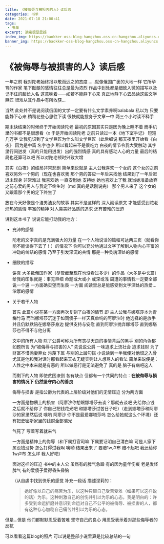 ```yaml
---
title: 《被侮辱与被损害的人》读后感
categories: 书单
date: 2021-07-18 21:00:41
tags:
 - 书单
excerpt: 读完很是震撼
index_img: https://baokker-oss-blog-hangzhou.oss-cn-hangzhou.aliyuncs.com/cdn_for_blog/blog_imgs/book1.jpg
banner_img: https://baokker-oss-blog-hangzhou.oss-cn-hangzhou.aliyuncs.com/cdn_for_blog/blog_imgs/book1.jpg
---
```


# 《被侮辱与被损害的人》读后感

一年之前 我对陀老始终报以敬而远之的态度……就像俄国广袤的大地一样 它所孕育的作家 笔下酝酿的感情往往总是最为浓烈 作品中到处都是细致入微的描写以及记不住的超长人名 这意味着——如若不能静下心来 真正地静下心去品读这些文学巨匠 很难从其作品中有所收获…

当然 此处并不是说阅读俄国的文学一定要有什么文学素养啊balabala 私以为 只要能静下心来 稍稍花些心思往下读 很快就能投身于文章一中 两三个小时读不释手

期末快结束的时候终于开始阅读陀老 最初的原因其实只是因为晚上睡不着 而手机里的书都不是很想看（x 于是开始阅读陀老 之前只读过一本《地下室手记》 短短几万字 让我见识到了文学巨匠为什么叫文学巨匠（此后细说 那天夜里开始看《白夜》 因为是中篇 名字也少 所以看起来不是很吃力 白夜的情节令我大受触动 其字里行间迸发（真的只能用迸发）出的强烈情感 真的具有感动人心的力量 最后的结局也还算可以吧 所以对陀老顿时兴致大增

其实《白夜》的结局非常悲剧 简单来说就是 主人公我喜欢一个女的 这个女的之前喜欢另外一个男的（现在也喜欢我 那个男的答应一年后来找他 结果到了一年后迟迟未现身 非常难过 我喜欢她 一直安慰她 支持她 她也喜欢上了我 就当她准备放弃之前心爱的男人与我定下终生时（md 真的是话刚说完） 那个男人来了 这个女的又跟着那个男的定下终生了

放在今天好像是个渣男渣女的故事 其实不是这样的 深入阅读原文 才能感受到陀老炽热的感情 丰富的精神 对人类美好品质的追求 还有苦难的压迫

讲到这本书了 说说它能打动我的地方：

* 充沛的感情

  陀老的文字真的是充满强大的力量 在一个人物说话的篇幅可达两三页（就看你能不能读得下去了！）的情况下 你可以充分地通过文字了解到人物内心丰富的冲动的纠结的感情 乃至于引发深沉的共情 那是一种灵魂深处的感情

* 细致的描写

  讲真 大多数俄国作家（尽管截至现在也没看过多少）的作品（大多是中长篇）给我的印象就是：事无巨细 命题或大或小 或深或浅 周遭的事情我一定要全部说一个遍 一方面确实望而生畏 一方面 阅读里总是能感受到文字深处的热爱…浓厚的感情

* 关于若干人物

  首先 此篇小说在某一方面再次复刻了白夜的情节 即 主人公我与娜塔莎本为青梅竹马 而当娜塔莎沉迷于如同傻子一样天真单纯的阿廖沙时 他选择的是放手 并且仍默默陪在娜塔莎身边 提供支持与安慰 直到阿廖沙抛弃娜塔莎 直到娜塔莎也不得不与他分离

  文中的所有人物 除了公爵可称为所有丧尽天良的事情背后的黑手 别的角色都如题所言 为“被侮辱与损害的人” 先说说公爵 一味追求上流社会 追求钱财 为了财富不惜抛妻弃女 污蔑下属 与别的上层勾搭 小说读到一半我便对他恨之入骨 尤其是他和我对话时那看起来天衣无缝实则让人想骂人的看法 简单来说便是：人性之中本来就是有恶的 所以做恶行是无法避免了 真的是 脑子有病吧这人

  而剩下的人物 即使贫困潦倒 各有缺点 但都有一个共同的特点：__在被侮辱与损害的情况下 仍然坚守内心的善良__

  侮辱与损害 是指公爵为代表的上层阶级对他们的无情压迫 分为两方面

  一方面是物质上的损害（阿廖沙你想跟娜塔莎去谈？那就去谈吧 先给你点钱 之后就不给你了 你自己把钱花光吧 和娜塔莎过苦日子吧）（走到娜塔莎和阿廖沙的家里然后说 噢哟 阿廖沙 你不是最爱娜塔莎吗 怎么给她就这么个环境）还有把史密斯家里的钱财全部骗光

  气死了 写着写着就来气

  一方面是精神上的侮辱（和下属打官司嘛 下属要证明自己清白嘛 可是人家下属没钱没势 怎么打得过我啊 噢哟 结果出来了 要赔1w卢布 赔不起吧 我还给你1w卢布 怎么样 我人好吧）

  面对这样的压迫 书中的主人公 虽然有的脾气急躁 有的因为童年伤痕 老是发怪脾气 有的爱傻子爱得昏头昏脑

  （从自虐中找到快乐的感觉 补充一段话 描述涅莉的：

  >  她好像以自己的痛苦为乐，以这种只顾自己受苦受难（如果可以这样说的话）为乐。这种刺激自己的创伤并引以为乐的心态，我是明白的：许多受到命运折磨并意识到命运对自己不公平的被侮辱、被损害的人，都有这种存心加剧自己痛苦并引以为乐的心态。

但是…但是 他们都默默忍受着苦难 坚守自己的良心 用忍受表示着对那些侮辱者的反抗

可以看看这篇blog的照片 可以说是整部小说里算是比较总结的一句

